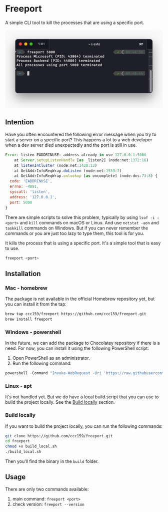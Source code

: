# Freeport

A simple CLI tool to kill the processes that are using a specific port.

![demo](./demo.jpg)

## Intention

Have you often encountered the following error message when you try to start a server on a specific port? This happens a lot to a web developer when a dev server died unexpectedly and the port is still in use.

```javascript
Error: listen EADDRINUSE: address already in use 127.0.0.1:5000
    at Server.setupListenHandle [as _listen2] (node:net:1372:16)
    at listenInCluster (node:net:1420:12)
    at GetAddrInfoReqWrap.doListen (node:net:1559:7)
    at GetAddrInfoReqWrap.onlookup [as oncomplete] (node:dns:73:8) {
  code: 'EADDRINUSE',
  errno: -4091,
  syscall: 'listen',
  address: '127.0.0.1',
  port: 5000
}
```

There are simple scripts to solve this problem, typically by using `lsof -i :<port>` and `kill` commands on macOS or Linux. And use `netstat -aon` and `taskkill` commands on Windows. But if you can never remember the commands or you are just too lazy to type them, this tool is for you.

It kills the process that is using a specific port. It's a simple tool that is easy to use.

```bash
freeport <port>
```

## Installation

### Mac - homebrew

The package is not available in the official Homebrew repository yet, but you can install it from the tap:

```bash
brew tap ccc159/freeport https://github.com/ccc159/freeport.git
brew install freeport
```

### Windows - powershell

In the future, we can add the package to Chocolatey repository if there is a need. For now, you can install it using the following PowerShell script:

1. Open PowerShell as an administrator.
2. Run the following command:

```powershell
powershell -Command "Invoke-WebRequest -Uri 'https://raw.githubusercontent.com/ccc159/freeport/main/install-freeport.ps1' -OutFile '$env:TEMP\install-freeport.ps1'; & '$env:TEMP\install-freeport.ps1'"
```

### Linux - apt

It's not handled yet. But we do have a local build script that you can use to build the project locally. See the [Build locally](#build-locally) section.

### Build locally

If you want to build the project locally, you can run the following commands:

```bash
git clone https://github.com/ccc159/freeport.git
cd freeport
chmod +x build_local.sh
./build_local.sh
```

Then you'll find the binary in the `build` folder.

## Usage

There are only two commands available:

1. main command: `freeport <port>`
2. check version: `freeport --version`
